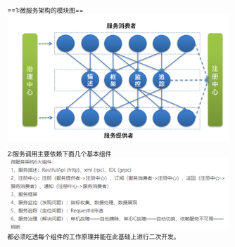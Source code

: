 ==1:微服务架构的模块图==
 ![enter description here](./images/1557036578276.png)

2:服务调用主要依赖下面几个基本组件
 ![enter description here](./images/1557038716679.png)
都必须吃透每个组件的工作原理并能在此基础上进行二次开发。



